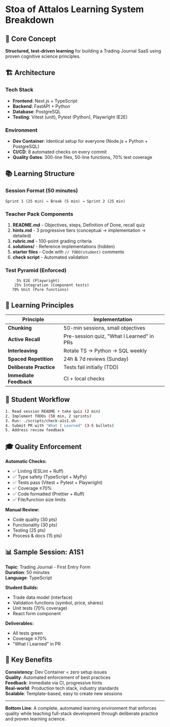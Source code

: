 # Stoa of Attalos Learning System Breakdown

## 🎯 Core Concept

**Structured, test-driven learning** for building a Trading Journal SaaS using proven cognitive science principles.

## 🏗️ Architecture

### Tech Stack

- **Frontend**: Next.js + TypeScript
- **Backend**: FastAPI + Python
- **Database**: PostgreSQL
- **Testing**: Vitest (unit), Pytest (Python), Playwright (E2E)

### Environment

- **Dev Container**: Identical setup for everyone (Node.js + Python + PostgreSQL)
- **CI/CD**: 8 automated checks on every commit
- **Quality Gates**: 300-line files, 50-line functions, 70% test coverage

## 📚 Learning Structure

### Session Format (50 minutes)

```
Sprint 1 (25 min) → Break (5 min) → Sprint 2 (25 min)
```

### Teacher Pack Components

1. **README.md** - Objectives, steps, Definition of Done, recall quiz
2. **hints.md** - 3 progressive tiers (conceptual → implementation → detailed)
3. **rubric.md** - 100-point grading criteria
4. **solutions/** - Reference implementations (hidden)
5. **starter files** - Code with `// TODO(student)` comments
6. **check script** - Automated validation

### Test Pyramid (Enforced)

```
     5% E2E (Playwright)
    25% Integration (Component tests)
   70% Unit (Pure functions)
```

## 🧠 Learning Principles

| Principle            | Implementation                              |
| -------------------- | ------------------------------------------- |
| **Chunking**         | 50-min sessions, small objectives           |
| **Active Recall**    | Pre-session quiz, "What I Learned" in PRs   |
| **Interleaving**     | Rotate TS → Python → SQL weekly             |
| **Spaced Repetition** | 24h & 7d reviews (Sunday)                   |
| **Deliberate Practice** | Tests fail initially (TDD)                |
| **Immediate Feedback** | CI + local checks                          |

## 🔄 Student Workflow

```bash
1. Read session README + take quiz (2 min)
2. Implement TODOs (50 min, 2 sprints)
3. Run: ./scripts/check-a1s1.sh
4. Submit PR with "What I Learned" (3-5 bullets)
5. Address review feedback
```

## 🎓 Quality Enforcement

**Automatic Checks:**

- ✅ Linting (ESLint + Ruff)
- ✅ Type safety (TypeScript + MyPy)
- ✅ Tests pass (Vitest + Pytest + Playwright)
- ✅ Coverage ≥70%
- ✅ Code formatted (Prettier + Ruff)
- ✅ File/function size limits

**Manual Review:**

- Code quality (30 pts)
- Functionality (30 pts)
- Testing (25 pts)
- Process & docs (15 pts)

## 📊 Sample Session: A1S1

**Topic**: Trading Journal - First Entry Form  
**Duration**: 50 minutes  
**Language**: TypeScript

**Student Builds:**

- Trade data model (interface)
- Validation functions (symbol, price, shares)
- Unit tests (70% coverage)
- React form component

**Deliverables:**

- All tests green
- Coverage ≥70%
- "What I Learned" in PR

## 🚀 Key Benefits

**Consistency**: Dev Container = zero setup issues  
**Quality**: Automated enforcement of best practices  
**Feedback**: Immediate via CI, progressive hints  
**Real-world**: Production tech stack, industry standards  
**Scalable**: Template-based, easy to create new sessions

---

**Bottom Line**: A complete, automated learning environment that enforces quality while teaching full-stack development through deliberate practice and proven learning science.
